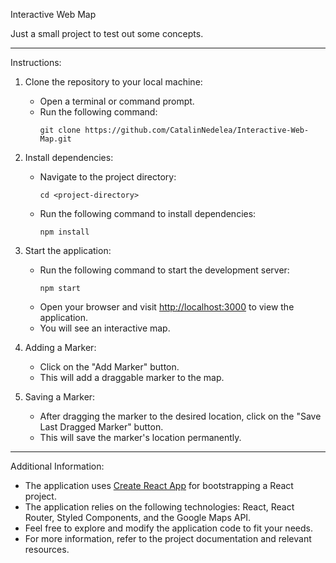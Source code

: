 Interactive Web Map

Just a small project to test out some concepts.

---

Instructions:

1. Clone the repository to your local machine:

   - Open a terminal or command prompt.
   - Run the following command:
     ```
     git clone https://github.com/CatalinNedelea/Interactive-Web-Map.git
     ```

2. Install dependencies:

   - Navigate to the project directory:
     ```
     cd <project-directory>
     ```
   - Run the following command to install dependencies:
     ```
     npm install
     ```

3. Start the application:

   - Run the following command to start the development server:
     ```
     npm start
     ```
   - Open your browser and visit [http://localhost:3000](http://localhost:3000) to view the application.
   - You will see an interactive map.

4. Adding a Marker:

   - Click on the "Add Marker" button.
   - This will add a draggable marker to the map.

5. Saving a Marker:
   - After dragging the marker to the desired location, click on the "Save Last Dragged Marker" button.
   - This will save the marker's location permanently.

---

Additional Information:

- The application uses [Create React App](https://create-react-app.dev) for bootstrapping a React project.
- The application relies on the following technologies: React, React Router, Styled Components, and the Google Maps API.
- Feel free to explore and modify the application code to fit your needs.
- For more information, refer to the project documentation and relevant resources.
